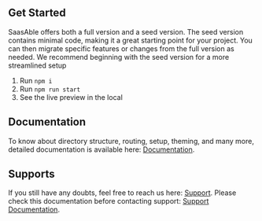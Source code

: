 ## Get Started

SaasAble offers both a full version and a seed version. The seed version contains minimal code, making it a great starting point for your project. You can then migrate specific features or changes from the full version as needed. We recommend beginning with the seed version for a more streamlined setup

1. Run `npm i`
2. Run `npm run start`
3. See the live preview in the local

## Documentation

To know about directory structure, routing, setup, theming, and many more, detailed documentation is available here: [Documentation](https://phoenixcoded.gitbook.io/saasable).

## Supports

If you still have any doubts, feel free to reach us here: [Support](https://support.phoenixcoded.net/). Please check this documentation before contacting support: [Support Documentation](https://phoenixcoded.gitbook.io/saasable/support).
